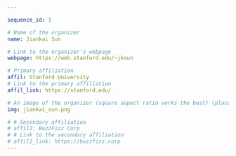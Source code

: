 ```yaml
---

sequence_id: 1

# Name of the organizer
name: Jiankai Sun

# Link to the organizer's webpage
webpage: https://web.stanford.edu/~jksun

# Primary affiliation
affil: Stanford University
# Link to the primary affiliation
affil_link: https://stanford.edu/

# An image of the organizer (square aspect ratio works the best) (place in the `assets/img/organizers` directory)
img: jiankai_sun.png

# # Secondary affiliation
# affil2: BuzzFizz Corp
# # Link to the secondary affiliation
# affil2_link: https://buzzfizz.corp
---
```


